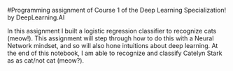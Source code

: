 

 #Programming assignment of Course 1 of the Deep Learning Specialization! by DeepLearning.AI 

 In this assignment I built a logistic regression classifier to recognize cats (meow!). This assignment will step  through how to do this with a Neural Network mindset, and so will also hone intuitions about deep learning. At the end of this notebook, I am able to recognize and classify Catelyn Stark as as cat/not cat (meow?).  
